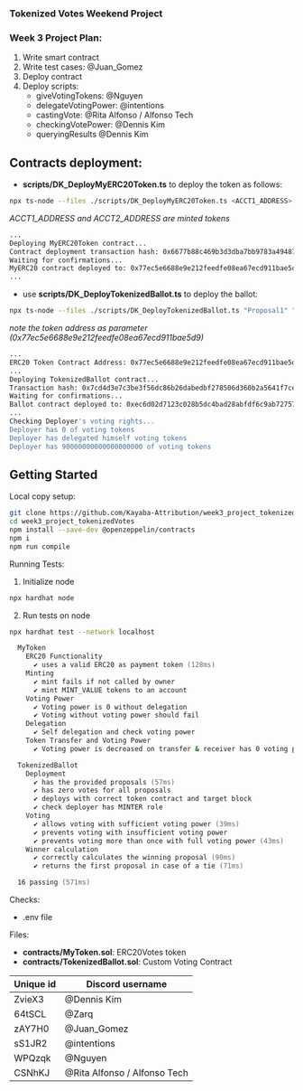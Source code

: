 ### Tokenized Votes Weekend Project


### Week 3 Project Plan:

1. Write smart contract
2. Write test cases: @Juan_Gomez
3. Deploy contract
4. Deploy scripts:
    + giveVotingTokens: @Nguyen
    + delegateVotingPower: @intentions
    + castingVote: @Rita Alfonso / Alfonso Tech
    + checkingVotePower: @Dennis Kim
    + queryingResults @Dennis Kim


## Contracts deployment:
+ **scripts/DK_DeployMyERC20Token.ts** to deploy the token as follows:
```bash
npx ts-node --files ./scripts/DK_DeployMyERC20Token.ts <ACCT1_ADDRESS> <ACCT2_ADDRESS>
```

*ACCT1_ADDRESS and ACCT2_ADDRESS are minted tokens*

```bash
...
Deploying MyERC20Token contract...
Contract deployment transaction hash: 0x6677b88c469b3d3dba7bb9783a49487463c86228c98b3adc78f1fe76267f46eb
Waiting for confirmations...
MyERC20 contract deployed to: 0x77ec5e6688e9e212feedfe08ea67ecd911bae5d9 
...
``` 
+ use **scripts/DK_DeployTokenizedBallot.ts** to deploy the ballot:

```bash
npx ts-node --files ./scripts/DK_DeployTokenizedBallot.ts "Proposal1" "Proposal2" "Proposal3" <TOKEN_ADDRESS>
```
*note the token address as parameter (0x77ec5e6688e9e212feedfe08ea67ecd911bae5d9)*
```bash
...
ERC20 Token Contract Address: 0x77ec5e6688e9e212feedfe08ea67ecd911bae5d9
...
Deploying TokenizedBallot contract...
Transaction hash: 0x7cd4d3e7c3be3f56dc86b26dabedbf278506d360b2a5641f7cec8d558e8114d8
Waiting for confirmations...
Ballot contract deployed to: 0xec6d02d7123c028b5dc4bad28abfdf6c9ab72757
...
Checking Deployer's voting rights...
Deployer has 0 of voting tokens
Deployer has delegated himself voting tokens
Deployer has 90000000000000000000 of voting tokens
```

## Getting Started
Local copy setup:

```bash
git clone https://github.com/Kayaba-Attribution/week3_project_tokenizedVotes
cd week3_project_tokenizedVotes
npm install --save-dev @openzeppelin/contracts
npm i
npm run compile
```

Running Tests:
1. Initialize node
```zsh
npx hardhat node 
```

2. Run tests on node
```zsh
npx hardhat test --network localhost 
```

```zsh
  MyToken
    ERC20 Functionality
      ✔ uses a valid ERC20 as payment token (128ms)
    Minting
      ✔ mint fails if not called by owner
      ✔ mint MINT_VALUE tokens to an account
    Voting Power
      ✔ Voting power is 0 without delegation
      ✔ Voting without voting power should fail
    Delegation
      ✔ Self delegation and check voting power
    Token Transfer and Voting Power
      ✔ Voting power is decreased on transfer & receiver has 0 voting power

  TokenizedBallot
    Deployment
      ✔ has the provided proposals (57ms)
      ✔ has zero votes for all proposals
      ✔ deploys with correct token contract and target block
      ✔ check deployer has MINTER role
    Voting
      ✔ allows voting with sufficient voting power (39ms)
      ✔ prevents voting with insufficient voting power
      ✔ prevents voting more than once with full voting power (43ms)
    Winner calculation
      ✔ correctly calculates the winning proposal (90ms)
      ✔ returns the first proposal in case of a tie (71ms)

  16 passing (571ms)
```
Checks:
+ .env file


Files:

+ **contracts/MyToken.sol**: ERC20Votes token
+ **contracts/TokenizedBallot.sol**: Custom Voting Contract

| Unique id | Discord username           |
| --------- | -------------------------- |
| ZvieX3    | @Dennis Kim                |
| 64tSCL    | @Zarq                      |
| zAY7H0    | @Juan_Gomez                |
| sS1JR2    | @intentions                |
| WPQzqk    | @Nguyen                    |
| CSNhKJ    | @Rita Alfonso / Alfonso Tech |



